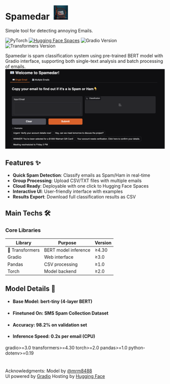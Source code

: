 <h1>Spamedar&nbsp&nbsp<img src="others/Logo.png" style="float:bottom;width:45px;height:px;"></h1> 
Simple tool for detecting annoying Emails.

![PyTorch](https://img.shields.io/badge/PyTorch-EE4C2C?style=for-the-badge&logo=pytorch&logoColor=white)
[![Hugging Face Spaces](https://img.shields.io/badge/🤗-Open%20in%20Spaces-blue.svg)](https://huggingface.co/spaces/raufjivad/spamedar)
![Gradio Version](https://img.shields.io/badge/gradio-≥3.0-orange)
![Transformers Version](https://img.shields.io/badge/transformers-≥4.30-yellow)

Spamedar is spam classification system using pre-trained BERT model with Gradio interface, supporting both single-text analysis and batch processing of emails.
<a href="https://huggingface.co/spaces/raufjivad/spamedar">![Spam Classifier Demo](others/demo-screenshot.png)</a>

## Features ✨

- **Quick Spam Detection**: Classify emails as Spam/Ham in real-time
- **Group Processing**: Upload CSV/TXT files with multiple emails
- **Cloud Ready**: Deployable with one click to Hugging Face Spaces
- **Interactive UI**: User-friendly interface with examples
- **Results Export**: Download full classification results as CSV

## Main Techs 🛠️

### Core Libraries
| Library | Purpose | Version |
|---------|---------|---------|
| 🤗 Transformers | BERT model inference | ≥4.30 |
| Gradio | Web interface | ≥3.0 |
| Pandas | CSV processing | ≥1.0 |
| Torch | Model backend | ≥2.0 |

## Model Details 🤖

- #### Base Model: bert-tiny (4-layer BERT) <br>
- #### Finetuned On: SMS Spam Collection Dataset <br>
- #### Accuracy: 98.2% on validation set <br>
- #### Inference Speed: 0.2s per email (CPU)

gradio>=3.0
transformers>=4.30
torch>=2.0
pandas>=1.0
python-dotenv>=0.19

<h1></h1>
Acknowledgments:
Model by <a href="https://github.com/Raufjivad/Spamedar/edit/main/README.md">@mrm8488</a> <br>
UI powered by <a href="https://www.gradio.app">Gradio</a>
Hosting by <a href="https://huggingface.co">Hugging Face</a>
